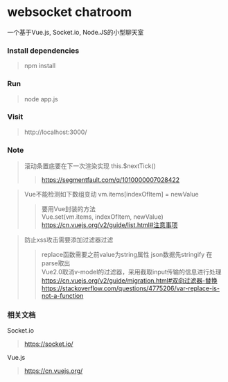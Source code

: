 # websocket chatroom
一个基于Vue.js, Socket.io, Node.JS的小型聊天室

### Install dependencies
>npm install

### Run
>node app.js

### Visit
>http://localhost:3000/

### Note
>滚动条置底要在下一次渲染实现  this.$nextTick()  
>>https://segmentfault.com/q/1010000007028422
 
>Vue不能检测如下数组变动 vm.items[indexOfItem] = newValue       
>>要用Vue封装的方法    
Vue.set(vm.items, indexOfItem, newValue)  
https://cn.vuejs.org/v2/guide/list.html#注意事项   


>防止xss攻击需要添加过滤器过滤
>>replace函数需要之前value为string属性 json数据先stringify  在parse取出  
Vue2.0取消v-model的过滤器，采用截取input传输的信息进行处理  
>>https://cn.vuejs.org/v2/guide/migration.html#双向过滤器-替换  
https://stackoverflow.com/questions/4775206/var-replace-is-not-a-function  


### 相关文档
Socket.io
> https://socket.io/  

Vue.js
>https://cn.vuejs.org/  
